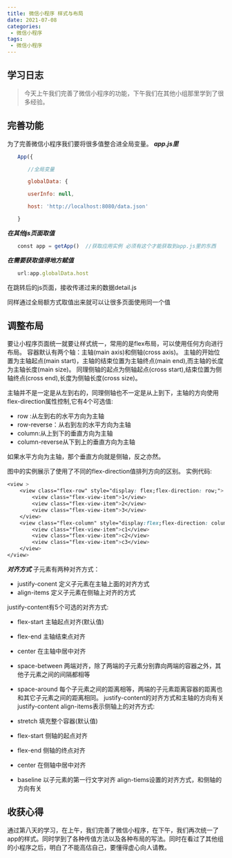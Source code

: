 ```yaml
---
title: 微信小程序 样式与布局
date: 2021-07-08
categories:
 - 微信小程序
tags:
 - 微信小程序 
---
```


## 学习日志

>今天上午我们完善了微信小程序的功能，下午我们在其他小组那里学到了很多经验。

## 完善功能

为了完善微信小程序我们要将很多值整合进全局变量。
***app.js里***
```js
　　App({

　　　　//全局变量

　　　　globalData: {

　　　　userInfo: null,

　　　　host: 'http://localhost:8080/data.json'

　　}
```
***在其他js页面取值***
```js
　　const app = getApp()  //获取应用实例 必须有这个才能获取到app.js里的东西
```

***在需要获取值得地方赋值***
```js
　　url:app.globalData.host 
```


在跳转后的js页面，接收传递过来的数据detail.js

同样通过全局额方式取值出来就可以让很多页面使用同一个值

## 调整布局
要让小程序页面统一就要让样式统一，常用的是flex布局，可以使用任何方向进行布局。
容器默认有两个轴：主轴(main axis)和侧轴(cross axis)。
主轴的开始位置为主轴起点(main start)，主轴的结束位置为主轴终点(main end),而主轴的长度为主轴长度(main size)。
同理侧轴的起点为侧轴起点(cross start),结束位置为侧轴终点(cross end),长度为侧轴长度(cross size)。


主轴并不是一定是从左到右的，同理侧轴也不一定是从上到下，主轴的方向使用flex-direction属性控制,它有4个可选值:

* row :从左到右的水平方向为主轴
* row-reverse：从右到左的水平方向为主轴
* column:从上到下的垂直方向为主轴
* column-reverse从下到上的垂直方向为主轴

如果水平方向为主轴，那个垂直方向就是侧轴，反之亦然。

图中的实例展示了使用了不同的flex-direction值排列方向的区别。
实例代码:
``` css
<view >
    <view class="flex-row" style="display: flex;flex-direction: row;">
        <view class="flex-view-item">1</view>
        <view class="flex-view-item">2</view>
        <view class="flex-view-item">3</view>
    </view>
    <view class="flex-column" style="display:flex;flex-direction: column;" >
        <view class="flex-view-item">c1</view>
        <view class="flex-view-item">c2</view>
        <view class="flex-view-item">c3</view>
    </view>
</view>
```

***对齐方式***
子元素有两种对齐方式：

* justify-conent 定义子元素在主轴上面的对齐方式
* align-items 定义子元素在侧轴上对齐的方式

justify-content有5个可选的对齐方式:

* flex-start 主轴起点对齐(默认值)
* flex-end 主轴结束点对齐
* center 在主轴中居中对齐
* space-between 两端对齐，除了两端的子元素分别靠向两端的容器之外，其他子元素之间的间隔都相等
* space-around 每个子元素之间的距离相等，两端的子元素距离容器的距离也和其它子元素之间的距离相同。
justify-content的对齐方式和主轴的方向有关
justify-content
align-items表示侧轴上的对齐方式:

* stretch 填充整个容器(默认值)
* flex-start 侧轴的起点对齐
* flex-end 侧轴的终点对齐
* center 在侧轴中居中对齐
* baseline 以子元素的第一行文字对齐
align-tiems设置的对齐方式，和侧轴的方向有关

## 收获心得

通过第八天的学习，在上午，我们完善了微信小程序，在下午，我们再次统一了app的样式。同时学到了各种传值方法以及各种布局的写法。同时在看过了其他组的小程序之后，明白了不能高估自己，要懂得虚心向人请教。